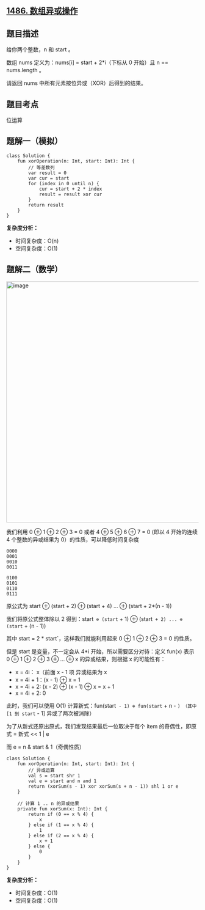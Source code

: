 ## [1486. 数组异或操作](https://leetcode.cn/problems/xor-operation-in-an-array/description/)

## 题目描述

给你两个整数，n 和 start 。

数组 nums 定义为：nums[i] = start + 2*i（下标从 0 开始）且 n == nums.length 。

请返回 nums 中所有元素按位异或（XOR）后得到的结果。

## 题目考点

位运算

## 题解一（模拟）
 
```
class Solution {
    fun xorOperation(n: Int, start: Int): Int {
        // 等差数列
        var result = 0
        var cur = start
        for (index in 0 until n) {
            cur = start + 2 * index
            result = result xor cur
        }
        return result
    }
}
```

**复杂度分析：**

- 时间复杂度：O(n)
- 空间复杂度：O(1) 

## 题解二（数学）

<img width="631" alt="image" src="https://user-images.githubusercontent.com/25008934/213354781-35868e05-a052-4236-bac2-f3a7f33b7783.png">

我们利用 0 ⊕ 1 ⊕ 2 ⊕ 3 = 0 或者 4 ⊕ 5 ⊕ 6 ⊕ 7 = 0 (即以 4 开始的连续 4 个整数的异或结果为 0）的性质，可以降低时间复杂度

```
0000
0001
0010
0011
```

```
0100
0101
0110
0111
```

原公式为 start ⊕ (start + 2) ⊕ (start + 4) ... ⊕ (start + 2*(n - 1))

我们将原公式整体除以 2 得到：start` ⊕ (start` + 1) ⊕ (start` + 2) ... ⊕ (start` + (n - 1))

其中 start = 2 * start`，这样我们就能利用起来 0 ⊕ 1 ⊕ 2 ⊕ 3 = 0 的性质。

但是 start 是变量，不一定会从 4*i 开始，所以需要区分对待：定义 fun(x) 表示 0 ⊕ 1 ⊕ 2 ⊕ 3 ⊕ ... ⊕ x 的异或结果，则根据 x 的可能性有：

- x = 4i：    x（前面 x - 1 项 异或结果为 x
- x = 4i + 1：(x - 1) ⊕ x = 1
- x = 4i + 2: (x - 2) ⊕ (x - 1) ⊕ x  = x + 1
- x = 4i + 2: 0

此时，我们可以使用 O(1) 计算新式：fun(start` - 1) ⊕ fun(start` + n - `) （其中 [1 到 start` - 1] 异或了两次被消除）
 
为了从新式还原出原式，我们发现结果最后一位取决于每个 item 的奇偶性，即原式 = 新式 << 1 | e

而 e = n & start & 1（奇偶性质）

```
class Solution {
    fun xorOperation(n: Int, start: Int): Int {
        // 异或运算
        val s = start shr 1
        val e = start and n and 1
        return (xorSum(s - 1) xor xorSum(s + n - 1)) shl 1 or e
    }

    // 计算 1 .. n 的异或结果
    private fun xorSum(x: Int): Int {
        return if (0 == x % 4) {
            x
        } else if (1 == x % 4) {
            1
        } else if (2 == x % 4) {
            x + 1
        } else {
            0
        }
    }
}
```

**复杂度分析：**

- 时间复杂度：O(1)
- 空间复杂度：O(1) 

